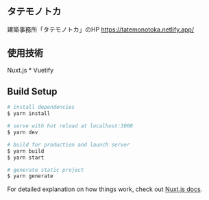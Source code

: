 ## タテモノトカ
建築事務所「タテモノトカ」のHP
https://tatemonotoka.netlify.app/
<br>

## 使用技術
Nuxt.js * Vuetify
<br>

## Build Setup

```bash
# install dependencies
$ yarn install

# serve with hot reload at localhost:3000
$ yarn dev

# build for production and launch server
$ yarn build
$ yarn start

# generate static project
$ yarn generate
```

For detailed explanation on how things work, check out [Nuxt.js docs](https://nuxtjs.org).
